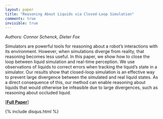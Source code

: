 ```yaml
---
layout: paper
title: "Reasoning About Liquids via Closed-Loop Simulation"
comments: true
invisible: true
---
```


<p class="text-left"><i>Authors: Connor Schenck, Dieter Fox</i></p>

Simulators are powerful tools for reasoning about a robot&#8217;s interactions with its environment. However, when simulations diverge from reality, that reasoning becomes less useful. In this paper, we show how to close the loop between liquid simulation and real-time perception. We use observations of liquids to correct errors when tracking the liquid&#8217;s state in a simulator. Our results show that closed-loop simulation is an effective way to prevent large divergence between the simulated and real liquid states. As a direct consequence of this, our method can enable reasoning about liquids that would otherwise be infeasible due to large divergences, such as reasoning about occluded liquid.

[<b><a href="https://storage.googleapis.com/rss2017-papers/58.pdf">Full Paper</a></b>]

{% include disqus.html %}
